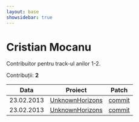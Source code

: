 ```yaml
---
layout: base
showsidebar: true
---
```


# Cristian Mocanu

Contribuitor pentru track-ul anilor 1-2.

Contribuții: **2**

|Data |Proiect | Patch |
|-----|--------|-------|
|23.02.2013|[UnknownHorizons][unknownhorizons]|[commit](https://github.com/unknown-horizons/unknown-horizons/pull/2033)|
|23.02.2013|[UnknownHorizons][unknownhorizons]|[commit](https://github.com/unknown-horizons/unknown-horizons/pull/2033 )|

[unknownhorizons]: http://www.unknown-horizons.org/ "Unknown Horizons"
